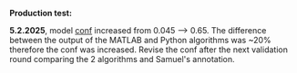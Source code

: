**Production test:** <br>

**5.2.2025**, model <u>conf</u> increased from 0.045 --> 0.65. The difference between the output of the MATLAB and Python algorithms was ~20% therefore the conf was increased. Revise the conf after the next validation round comparing the 2 algorithms and Samuel's annotation.

